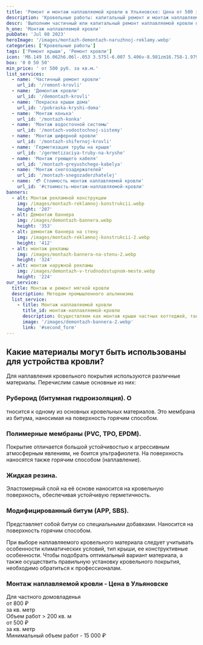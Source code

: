 ```yaml
---
title: 'Ремонт и монтаж наплавляемой кровли в Ульяновске: Цена от 500 за м²'
description: 'Кровельные работы: капитальный ремонт и монтаж наплавляемой кровли многоквартирного и частного дома в Ульяновске методом промышленного альпинизма. Цена от 500 руб. за кв.м. Звоните!'
descr: 'Выполним частичный или капитальный ремонт наплавляемой кровли под ключ.'
h_one: 'Монтаж наплавляемой кровли'
pubDate: 'Jul 08 2023'
heroImage: '/images/montazh-demontazh-naruzhnoj-reklamy.webp'
categories: ['Кровельные работы']
tags: ['Ремонт крыши', 'Ремонт кровли']
icon: 'M8.149 16.062h6.06l-.053 3.575l-6.007 5.406v-8.981zm16.758-1.979L1 35.169L3.52 38l21.485-18.954L46.486 38L49 35.169L25.097 14.083L25 14l-.093.083z'
box: '0 0 50 50'
min_price: ' от 500 руб. за кв.м.'
list_services:
  - name: 'Частичный ремонт кровли'
    url_id: '/remont-krovli'
  - name: 'Демонтаж кровли'
    url_id: '/demontazh-krovli'
  - name: 'Покраска крыши дома'
    url_id: '/pokraska-kryshi-doma'
  - name: 'Монтаж конька'
    url_id: '/montazh-konka'
  - name: 'Монтаж водосточной системы'
    url_id: '/montazh-vodostochnoj-sistemy'
  - name: 'Монтаж шиферной кровли'
    url_id: '/montazh-shifernoj-krovli'
  - name: 'Герметизация трубы на крыше'
    url_id: '/germetizaciya-truby-na-kryshe'
  - name: 'Монтаж греющего кабеля'
    url_id: '/montazh-greyushchego-kabelya'
  - name: 'Монтаж снегозадержателей'
    url_id: '/montazh-snegozaderzhatelej'
  - name: '💳 Стоимость монтаж наплавляемой кровли'
    url_id: '#стоимость-монтаж-наплавляемой-кровли'
banners:
  - alt: Монтаж рекламной конструкции
    img: /images/montazh-reklamnoj-konstrukcii.webp
    height: '207'
  - alt: Демонтаж баннера
    img: /images/demontazh-bannera.webp
    height: '353'
  - alt: демонтаж баннера на стену
    img: /images/montazh-reklamnoj-konstrukcii-2.webp
    height: '412'
  - alt: монтаж рекламы
    img: /images/montazh-bannera-na-stenu-2.webp
    height: '324'
  - alt: монтаж наружной рекламы
    img: /images/demontazh-v-trudnodostupnom-meste.webp
    height: '224'
our_service:
  title: Монтаж и ремонт мягкой кровли
  description: Методом промышленного альпинизма
  list_service:
    - title: Монтаж наплавляемой кровли
      title_id: монтаж-наплавляемой-кровли
      description: Осуществляем как монтаж крыши частных коттеджей, так и устройство кровли многоквартирных домов, офисных зданий и промышленных сооружений.
      image: '/images/demontazh-bannera-2.webp'
      link: '#second_form'
---
```


## Какие материалы могут быть использованы для устройства кровли?

Для наплавления кровельного покрытия используются различные материалы. Перечислим самые основные из них:

### Рубероид (битумная гидроизоляция). О

тносится к одному из основных кровельных материалов. Это мембрана из битума, наносимая на поверхность горячим способом.

### Полимерные мембраны (PVC, TPO, EPDM).

Покрытие отличается большой устойчивостью к агрессивным атмосферным явлениям, не боится ультрафиолета. На поверхность наносятся также горячим способом (наплавление).

### Жидкая резина.

Эластомерный слой на её основе наносится на кровельную поверхность, обеспечивая устойчивую герметичность.

### Модифицированный битум (APP, SBS).

Представляет собой битум со специальными добавками. Наносится на поверхность горячим способом.

При выборе наплавляемого кровельного материала следует учитывать особенности климатических условий, тип крыши, ее конструктивные особенности. Чтобы подобрать оптимальный вариант материала, а также осуществить правильную установку кровельного покрытия, необходимо обратиться к профессионалам.

<div id='стоимость-монтаж-наплавляемой-кровли' class="gradientBg mx-auto my-4 max-w-full rounded-xl p-14 text-center shadow-lg"><h3 class="flex justify-center px-4 pt-6 font-bold lg:text-xl"><div class="text-white">Монтаж наплавляемой кровли - Цена в Ульяновске</div></h3><div class="flex flex-wrap justify-center gap-4 py-4"><div class="flex max-w-[350px] flex-col gap-2 rounded-xl bg-gray-200 bg-opacity-30 p-6 text-white shadow-md backdrop-blur-lg backdrop-filter"><div class="text-sm font-semibold">Для частного домовладенья</div><div class="text-3xl font-semibold tracking-tight">от 800 ₽</div><div class="font-normal">за кв. метр</div></div><div class="flex max-w-[500px] flex-col gap-2 rounded-xl bg-gray-200 bg-opacity-30 p-6 text-white shadow-md backdrop-blur-lg backdrop-filter"><div class="text-sm font-semibold">Объем работ &gt; 200 кв. м</div><div class="text-3xl font-semibold tracking-tight">от 500 ₽</div><div class="font-normal"><font style="vertical-align: inherit;"><font style="vertical-align: inherit;">за кв. метр</font></font></div></div></div><div class="flex justify-center pb-6">Минимальный объем работ - 15 000 ₽</div></div>
